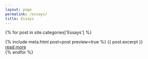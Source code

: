 ```yaml
---
layout: page
permalink: /essays/
title: Essays
---
```


{% for post in site.categories['Essays'] %}
  <article>
    {% include meta.html post=post preview=true %}
    {{ post.excerpt }}
    <div class="more"><a href="{{ post.url | relative_url }}">read more</a></div>
  </article>
{% endfor %}

